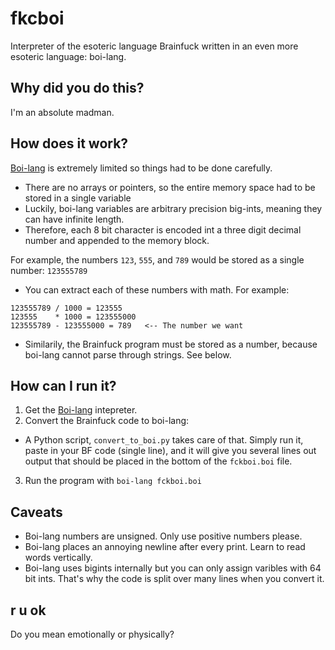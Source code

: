 # fkcboi
Interpreter of the esoteric language Brainfuck written in an even more esoteric language: boi-lang.

## Why did you do this?

I'm an absolute madman.

## How does it work?

[Boi-lang](https://github.com/KernelDeimos/boi-lang) is extremely limited so things had to be done carefully.

- There are no arrays or pointers, so the entire memory space had to be stored in a single variable
- Luckily, boi-lang variables are arbitrary precision big-ints, meaning they can have infinite length.
- Therefore, each 8 bit character is encoded int a three digit decimal number and appended to the memory block.

For example, the numbers `123`, `555`, and `789` would be stored as a single number: `123555789`

- You can extract each of these numbers with math. For example:

~~~
123555789 / 1000 = 123555
123555    * 1000 = 123555000
123555789 - 123555000 = 789   <-- The number we want
~~~

- Similarily, the Brainfuck program must be stored as a number, because boi-lang cannot parse through strings. See below.

## How can I run it?

1. Get the [Boi-lang](https://github.com/KernelDeimos/boi-lang) intepreter.
2. Convert the Brainfuck code to boi-lang:

- A Python script, `convert_to_boi.py` takes care of that. Simply run it, paste in your BF code (single line), and it will give you several lines out output that should be placed in the bottom of the `fckboi.boi` file.

3. Run the program with `boi-lang fckboi.boi`

## Caveats

- Boi-lang numbers are unsigned. Only use positive numbers please.
- Boi-lang places an annoying newline after every print. Learn to read words vertically.
- Boi-lang uses bigints internally but you can only assign varibles with 64 bit ints. That's why the code is split over many lines when you convert it.

## r u ok

Do you mean emotionally or physically?
